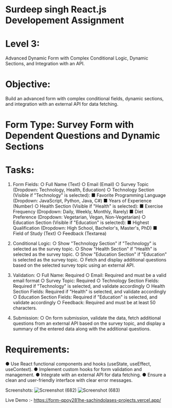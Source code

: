 # Surdeep singh React.js Developement Assignment

# Level 3: 
Advanced Dynamic Form with Complex Conditional Logic, Dynamic Sections, and Integration with an API.

# Objective: 
Build an advanced form with complex conditional fields, dynamic sections, and integration with an external API for data fetching.

# Form Type: Survey Form with Dependent Questions and Dynamic Sections

# Tasks:
1. Form Fields:
○ Full Name (Text)
○ Email (Email)
○ Survey Topic (Dropdown: Technology, Health, Education)
○ Technology Section (Visible if "Technology" is selected):
■ Favorite Programming Language (Dropdown: JavaScript, Python,
Java, C#)
■ Years of Experience (Number)
○ Health Section (Visible if "Health" is selected):
■ Exercise Frequency (Dropdown: Daily, Weekly, Monthly, Rarely)
■ Diet Preference (Dropdown: Vegetarian, Vegan, Non-Vegetarian)
○ Education Section (Visible if "Education" is selected):
■ Highest Qualification (Dropdown: High School, Bachelor's, Master's,
PhD)
■ Field of Study (Text)
○ Feedback (Textarea)

2. Conditional Logic:
○ Show "Technology Section" if "Technology" is selected as the survey topic.
○ Show "Health Section" if "Health" is selected as the survey topic.
○ Show "Education Section" if "Education" is selected as the survey topic.
○ Fetch and display additional questions based on the selected survey topic
using an external API.

3. Validation:
○ Full Name: Required
○ Email: Required and must be a valid email format
○ Survey Topic: Required
○ Technology Section Fields: Required if "Technology" is selected, and
validate accordingly
○ Health Section Fields: Required if "Health" is selected, and validate
accordingly
○ Education Section Fields: Required if "Education" is selected, and validate
accordingly
○ Feedback: Required and must be at least 50 characters.

4. Submission:
○ On form submission, validate the data, fetch additional questions from an
external API based on the survey topic, and display a summary of the
entered data along with the additional questions.

# Requirements:
● Use React functional components and hooks (useState, useEffect, useContext).
● Implement custom hooks for form validation and management.
● Integrate with an external API for data fetching.
● Ensure a clean and user-friendly interface with clear error messages.

 Screenshots: 
 ![Screenshot (682)](https://github.com/sachindolase/survey-form/assets/125812863/5eddc869-d6ed-481b-9165-cda1d53b5761)
 ![Screenshot (683)](https://github.com/sachindolase/survey-form/assets/125812863/6d51bab0-ba32-4d7b-91be-f9b3b72ba669)

 Live Demo :- https://form-qpoy281he-sachindolases-projects.vercel.app/


